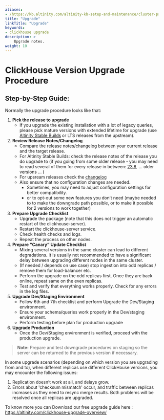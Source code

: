 ```yaml
---
aliases:
- /https://kb.altinity.com/altinity-kb-setup-and-maintenance/cluster-production-configuration-guide/version-upgrades/
title: "Upgrade"
linkTitle: "Upgrade"
keywords:
- clickhouse upgrade
description: >
    Upgrade notes.
weight: 10
---
```


# ClickHouse Version Upgrade Procedure

## Step-by-Step Guide:

Normally the upgrade procedure looks like that:

1) **Pick the release to upgrade**
   - If you upgrade the existing installation with a lot of legacy queries, please pick mature versions with extended lifetime for upgrade (use [Altinity Stable Builds](https://docs.altinity.com/altinitystablebuilds/) or LTS releases from the upstream).
2) **Review Release Notes/Changelog**
   - Compare the release notes/changelog between your current release and the target release.
   - For Altinity Stable Builds: check the release notes of the release you do upgrade to (if you going from some older release - you may need to read several of them for every release in between: [23.8](https://docs.altinity.com/releasenotes/altinity-stable-release-notes/23.8/), ... older versions ... )
   - For upsream releases check the [changelog](https://github.com/Altinity/altinityknowledgebase/compare/81/...?expand=1)
   - Also ensure that no configuration changes are needed.
       - Sometimes, you may need to adjust configuration settings for better compatibility.
       - or to opt-out some new features you don’t need (maybe needed to to make the downgrade path possible, or to make it possible for 2 versions to work together)
3) **Prepare Upgrade Checklist**
   - Upgrade the package (note that this does not trigger an automatic restart of the clickhouse-server).
   - Restart the clickhouse-server service.
   - Check health checks and logs.
   - Repeat the process on other nodes.
4) **Prepare “Canary” Update Checklist**
   - Mixing several versions in the same cluster can lead to different degradations. It is usually not recommended to have a significant delay between upgrading different nodes in the same cluster.
   - (If needed / depends on use case) stop ingestion into odd replicas / remove them for load-balancer etc.
   - Perform the upgrade on the odd replicas first. Once they are back online, repeat same on the even replicas.
   - Test and verify that everything works properly. Check for any errors in the log files.
5) **Upgrade Dev/Staging Environment**
   - Follow 6th and 7th checklist and perform Upgrade the Dev/Staging environment. 
   - Ensure your schema/queries work properly in the Dev/staging environment.
   - Perform testing before plan for production upgrade
6) **Upgrade Production**
    - Once the Dev/Staging environment is verified, proceed with the production upgrade.

> **Note:**  Prepare and test downgrade procedures on staging so the server can be returned to the previous version if necessary.

In some upgrade scenarios (depending on which version you are upgrading from and to), when different replicas use different ClickHouse versions, you may encounter the following issues:

1. Replication doesn’t work at all, and delays grow.
2. Errors about 'checksum mismatch' occur, and traffic between replicas increases as they need to resync merge results.
Both problems will be resolved once all replicas are upgraded.

To know more you can Download our free upgrade guide here : https://altinity.com/clickhouse-upgrade-overview/

